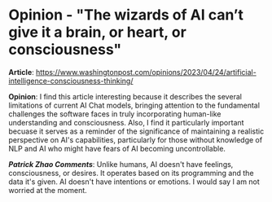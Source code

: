 # Opinion -  "The wizards of AI can’t give it a brain, or heart, or consciousness" # 

**Article**: https://www.washingtonpost.com/opinions/2023/04/24/artificial-intelligence-consciousness-thinking/ 

**Opinion**: I find this article interesting because it describes the several 
limitations of current AI Chat models, bringing attention to the fundamental challenges the software faces in truly incorporating human-like understanding and consciousness. Also, I find it particularly important becuase it serves as a reminder of the significance of maintaining a realistic perspective on AI's capabilities, particularly for those without knowledge of NLP and AI who might have fears of AI becoming uncontrollable.

***Patrick Zhao Comments***: Unlike humans, AI doesn't have feelings, consciousness, or desires. It operates based on its programming and the data it's given. AI doesn't have intentions or emotions. I would say I am not worried at the moment.
